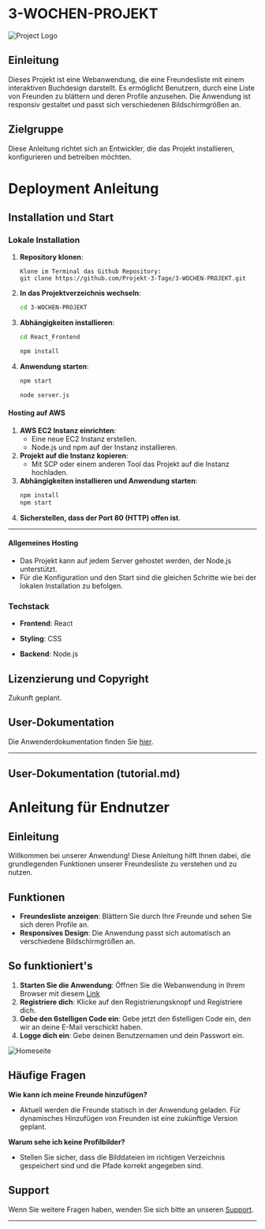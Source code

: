 # 3-WOCHEN-PROJEKT

![Project Logo](https://github.com/Projekt-3-Tage/3-WOCHEN-PROJEKT/blob/a4b8f03b214de8c4ab0714bd0d6a2b747cdb33c5/React_Frontend/public/img/LogoTeamforce.png)

## Einleitung
Dieses Projekt ist eine Webanwendung, die eine Freundesliste mit einem interaktiven Buchdesign darstellt. Es ermöglicht Benutzern, durch eine Liste von Freunden zu blättern und deren Profile anzusehen. Die Anwendung ist responsiv gestaltet und passt sich verschiedenen Bildschirmgrößen an.

## Zielgruppe
Diese Anleitung richtet sich an Entwickler, die das Projekt installieren, konfigurieren und betreiben möchten.



# Deployment Anleitung
## Installation und Start
### Lokale Installation
1. **Repository klonen**:
   ```
   Klone im Terminal das Github Repository: 
   git clone https://github.com/Projekt-3-Tage/3-WOCHEN-PROJEKT.git
   ```
   
2. **In das Projektverzeichnis wechseln**:
   ```bash
   cd 3-WOCHEN-PROJEKT
   ```
   
3. **Abhängigkeiten installieren**:
   ```bash
   cd React_Frontend
   ```
   ```bash
   npm install
   ``` 
4. **Anwendung starten**:
   ```bash
   npm start
   ```
   ```bash
   node server.js
   ```



<!-- DAS IST BACKEND ARBEIT FÜR STEFAN UND CHRISTOPHER -->
#### Hosting auf AWS
1. **AWS EC2 Instanz einrichten**:
   - Eine neue EC2 Instanz erstellen.
   - Node.js und npm auf der Instanz installieren.
2. **Projekt auf die Instanz kopieren**:
   - Mit SCP oder einem anderen Tool das Projekt auf die Instanz hochladen.
3. **Abhängigkeiten installieren und Anwendung starten**:
   ```bash
   npm install
   npm start
   ```
4. **Sicherstellen, dass der Port 80 (HTTP) offen ist**.

____

#### Allgemeines Hosting
- Das Projekt kann auf jedem Server gehostet werden, der Node.js unterstützt.
- Für die Konfiguration und den Start sind die gleichen Schritte wie bei der lokalen Installation zu befolgen.


### Techstack
- **Frontend**: React
- **Styling**: CSS

- **Backend**: Node.js
  

## Lizenzierung und Copyright
Zukunft geplant.


## User-Dokumentation
Die Anwenderdokumentation finden Sie [hier](tutorial.md).

---

## User-Dokumentation (tutorial.md)

# Anleitung für Endnutzer

## Einleitung
Willkommen bei unserer Anwendung! Diese Anleitung hilft Ihnen dabei, die grundlegenden Funktionen unserer Freundesliste zu verstehen und zu nutzen.


## Funktionen
- **Freundesliste anzeigen**: Blättern Sie durch Ihre Freunde und sehen Sie sich deren Profile an.
- **Responsives Design**: Die Anwendung passt sich automatisch an verschiedene Bildschirmgrößen an.


## So funktioniert's
1. **Starten Sie die Anwendung**: Öffnen Sie die Webanwendung in Ihrem Browser mit diesem [Link]( http://3.70.29.185:3000/)
2. **Registriere dich**: Klicke auf den Registrierungsknopf und Registriere dich.
3. **Gebe den 6stelligen Code ein**: Gebe jetzt den 6stelligen Code ein, den wir an deine E-Mail verschickt haben.
4. **Logge dich ein**: Gebe deinen Benutzernamen und dein Passwort ein. 

![Homeseite](https://github.com/Projekt-3-Tage/3-WOCHEN-PROJEKT/blob/755f03e61d9a5e5ec9a82ee8a112bab36f365dec/React_Frontend/public/img/Homeseite.png)

## Häufige Fragen
**Wie kann ich meine Freunde hinzufügen?**
- Aktuell werden die Freunde statisch in der Anwendung geladen. Für dynamisches Hinzufügen von Freunden ist eine zukünftige Version geplant.

**Warum sehe ich keine Profilbilder?**
- Stellen Sie sicher, dass die Bilddateien im richtigen Verzeichnis gespeichert sind und die Pfade korrekt angegeben sind.

## Support
Wenn Sie weitere Fragen haben, wenden Sie sich bitte an unseren [Support](mailto:teamforceone2024@gmail.com).

---

